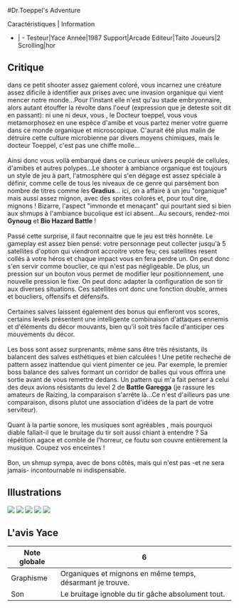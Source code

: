 #Dr.Toeppel's Adventure

Caractéristiques | Information
- | -
Testeur|Yace
Année|1987
Support|Arcade
Editeur|Taito
Joueurs|2
Scrolling|hor

## Critique
dans ce petit shooter  assez gaiement coloré, vous incarnez une créature assez dificile à identifier aux prises avec une invasion organique qui vient mencer notre monde...Pour l'instant elle n'est qu'au stade embryonnaire, alors autant étouffer la révolte dans l'oeuf (expression que je deteste soit dit en passant): ni une ni deux, vous , le Docteur toeppel, vous vous metamorphosez en une espèce d'amibe et vous partez mener votre guerre dans ce monde organique et microscopique. C'aurait été plus malin de détruire cette culture microbienne par divers moyens chimiques, mais le docteur Toeppel, c'est pas une chiffe molle...<br/><br/>Ainsi donc vous voilà embarqué dans ce curieux univers peuplé de cellules, d'amibes et autres polypes...Le shooter à ambiance organique est toujours un style de jeu à part, l'atmosphère qui s'en dégage est assez spéciale à définir, comme celle de tous les niveaux de ce genre qui parsèment bon nombre de titres comme les <b>Gradius</b>... ici, on a affaire à un jeu "organique" mais aussi assez mignon, avec des sprites colorés et, pour tout dire, mignons ! Bizarre, l'aspect "immonde et menaçant" qui pourtant sied si bien aux shmups à l'ambiance bucolique est ici absent...Au secours, rendez-moi <b>Gynoug</b> et <b>Bio Hazard Battle</b> !<br/><br/>Passé cette surprise, il faut reconnaitre que le jeu est très honnête. Le gameplay est assez bien pensé: votre personnage peut collecter jusqu'à 5 satellites d'option qui viendront accroitre votre feu; ces satellites resent collés à votre héros et chaque impact vous en fera perdre un. On peut donc s'en servir comme bouclier, ce qui n'est pas négligeable. De plus, un pression sur un bouton vous permet de modifier leur positionnement, une nouvelle pression le fixe. On peut donc adapter la configuration de son tir aux diverses situations. Ces satellites ont donc une fonction double, armes et boucliers, offensifs et défensifs.<br/><br/>Certaines salves laissent également des bonus qui enfleront vos scores, certains levels présentent une intelligente combinaison d'attaques ennemis et d'éléments du décor mouvants, bien qu'il soit très facile d'anticiper ces mouvements du décor.<br/><br/>Les boss sont assez surprenants, même sans être très résistants, ils balancent des salves esthétiques et bien calculées ! Une petite recheche de pattern assez inattendue qui vient pimenter ce jeu. Par exemple, le premier boss balance des salves formant un corridor de balles qui vous offrira une sortie avant de vous remettre dedans. Un pattern qui m'a fait penser à celui des deux avions résistants du level 2 de <b>Battle Garegga</b> (je rassure les amateurs de Raizing, la comparaison s'arrête là...Ce n'est d'ailleurs pas une comparaison, disons plutot une association d'idées de la part de votre serviteur).<br/><br/>Quant à la partie sonore, les musiques sont agréables , mais pourquoi diable fallait-il  que le bruitage du tir soit aussi chiant à entendre ? Sa répétition agace et comble de l'horreur, ce foutu son couvre entièrement la musique. Coupez vos enceintes !<br/><br/>Bon, un shmup sympa, avec de bons côtés, mais qui n'est pas -et ne sera jamais- incontournable ni indispensable.

## Illustrations
![](http://www.shmup.com/images/thumbs/img_fiche_1_958.png)
![](http://www.shmup.com/images/thumbs/img_fiche_2_958.png)
![](http://www.shmup.com/images/thumbs/img_fiche_3_958.png)
![](http://www.shmup.com/images/thumbs/img_fiche_4_958.png)
![](http://www.shmup.com/images/thumbs/)

## L'avis Yace
Note globale|6
-|-
Graphisme|Organiques et mignons en même temps, désarmant je trouve.
Son|Le bruitage ignoble du tir gâche absolument tout.
